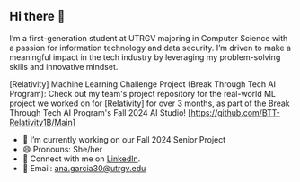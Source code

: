 ## Hi there 👋

I’m a first-generation student at UTRGV majoring in Computer Science with a passion for information technology and data security. I’m driven to make a meaningful impact in the tech industry by leveraging my problem-solving skills and innovative mindset.

[Relativity] Machine Learning Challenge Project (Break Through Tech AI Program): Check out my team's project repository for the real-world ML project we worked on for [Relativity] for over 3 months, as part of the Break Through Tech AI Program's Fall 2024 AI Studio! [https://github.com/BTT-Relativity1B/Main]

- 🔭 I’m currently working on our Fall 2024 Senior Project
- 😄 Pronouns: She/her
- 📢 Connect with me on [LinkedIn](https://www.linkedin.com/in/anamichell/).
- 📧 Email: ana.garcia30@utrgv.edu
<!--
**anamichell/anamichell** is a ✨ _special_ ✨ repository because its `README.md` (this file) appears on your GitHub profile.

Here are some ideas to get you started:

- 🔭 I’m currently working on ...
- 🌱 I’m currently learning ...
- 👯 I’m looking to collaborate on ...
- 🤔 I’m looking for help with ...
- 💬 Ask me about ...
- 📫 How to reach me: ...
- 😄 Pronouns: ...
- ⚡ Fun fact: ...
-->
